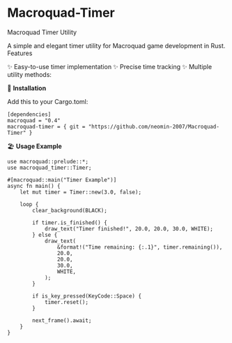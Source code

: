 # Macroquad-Timer
Macroquad Timer Utility

A simple and elegant timer utility for Macroquad game development in Rust.
Features

✨ Easy-to-use timer implementation
✨ Precise time tracking
✨ Multiple utility methods:

🧩 **Installation**

Add this to your Cargo.toml:

```
[dependencies]
macroquad = "0.4"
macroquad-timer = { git = "https://github.com/neomin-2007/Macroquad-Timer" }
```

🏖️ **Usage Example**

```
use macroquad::prelude::*;
use macroquad_timer::Timer;

#[macroquad::main("Timer Example")]
async fn main() {
    let mut timer = Timer::new(3.0, false);
    
    loop {
        clear_background(BLACK);
        
        if timer.is_finished() {
            draw_text("Timer finished!", 20.0, 20.0, 30.0, WHITE);
        } else {
            draw_text(
                &format!("Time remaining: {:.1}", timer.remaining()),
                20.0,
                20.0,
                30.0,
                WHITE,
            );
        }
        
        if is_key_pressed(KeyCode::Space) {
            timer.reset();
        }
        
        next_frame().await;
    }
}
```
